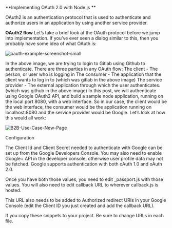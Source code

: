 **Implementing OAuth 2.0 with Node.js **

OAuth2 is an authentication protocol that is used to authenticate and authorize users in an application by using another service provider. 

**OAuth2 flow**
Let’s take a brief look at the OAuth protocol before we jump into implementation. If you’ve ever seen a dialog similar to this, then you probably have some idea of what OAuth is:

![oauth-example-screenshot-small](https://user-images.githubusercontent.com/54926196/69163413-28347780-0b14-11ea-9419-818101317ff0.jpeg)




In the above image, we are trying to login to Gitlab using Github to authenticate.
There are three parties in any OAuth flow:
The client - The person, or user who is logging in
The consumer - The application that the client wants to log in to (which was gitlab in the above image)
The service provider - The external application through which the user authenticates. (which was github in the above image)
 In this post, we will authenticate using Google  OAuth2 API, and build a sample node application, running on the local port 8080, with a web interface. So in our case, the client would be the web interface, the consumer would be the application running on localhost:8080 and the service provider would be Google. Let’s look at how this would all work:





![B2B-Use-Case-New-Page](https://user-images.githubusercontent.com/54926196/69162910-5796b480-0b13-11ea-800b-a251c743acc5.jpeg)







Configuration

The Client Id and Client Secret needed to authenticate with Google can be set up from the Google Developers Console. You may also need to enable Google+ API in the developer console, otherwise user profile data may not be fetched. Google supports authentication with both oAuth 1.0 and oAuth 2.0.

Once you have both those values, you need to edit _passport.js with those values. You will also need to edit callback URL to wherever callback.js is hosted.

This URL also needs to be added to Authorized redirect URIs in your Google Console (edit the Client ID you just created and add the callback URL).

If you copy these snippets to your project. Be sure to change URLs in each file.

